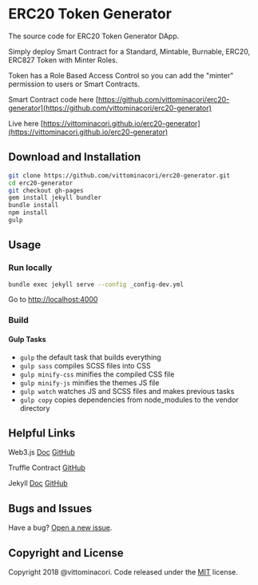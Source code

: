 # ERC20 Token Generator


The source code for ERC20 Token Generator DApp. 

Simply deploy Smart Contract for a Standard, Mintable, Burnable, ERC20, ERC827 Token with Minter Roles.

Token has a Role Based Access Control so you can add the "minter" permission to users or Smart Contracts.

Smart Contract code here [https://github.com/vittominacori/erc20-generator](https://github.com/vittominacori/erc20-generator)

Live here [https://vittominacori.github.io/erc20-generator](https://vittominacori.github.io/erc20-generator)



## Download and Installation

```bash
git clone https://github.com/vittominacori/erc20-generator.git
cd erc20-generator
git checkout gh-pages
gem install jekyll bundler
bundle install
npm install
gulp
```



## Usage

### Run locally

```bash
bundle exec jekyll serve --config _config-dev.yml
```


Go to [http://localhost:4000](http://localhost:4000)



### Build


#### Gulp Tasks

- `gulp` the default task that builds everything
- `gulp sass` compiles SCSS files into CSS
- `gulp minify-css` minifies the compiled CSS file
- `gulp minify-js` minifies the themes JS file
- `gulp watch` watches JS and SCSS files and makes previous tasks
- `gulp copy` copies dependencies from node_modules to the vendor directory



## Helpful Links
 
Web3.js [Doc](http://web3js.readthedocs.io/en/1.0/index.html) [GitHub](https://github.com/ethereum/web3.js/)
   
Truffle Contract [GitHub](https://github.com/trufflesuite/truffle-contract)
 
Jekyll [Doc](https://jekyllrb.com/docs/home/) [GitHub](https://github.com/jekyll/jekyll)



## Bugs and Issues

Have a bug? [Open a new issue](https://github.com/vittominacori/erc20-generator/issues).



## Copyright and License

Copyright 2018 @vittominacori. Code released under the [MIT](https://github.com/vittominacori/erc20-generator/blob/master/LICENSE) license.
